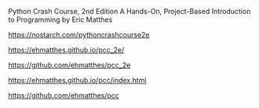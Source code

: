Python Crash Course, 2nd Edition
A Hands-On, Project-Based Introduction to Programming
by Eric Matthes

https://nostarch.com/pythoncrashcourse2e

https://ehmatthes.github.io/pcc_2e/

https://github.com/ehmatthes/pcc_2e

https://ehmatthes.github.io/pcc/index.html

https://github.com/ehmatthes/pcc
